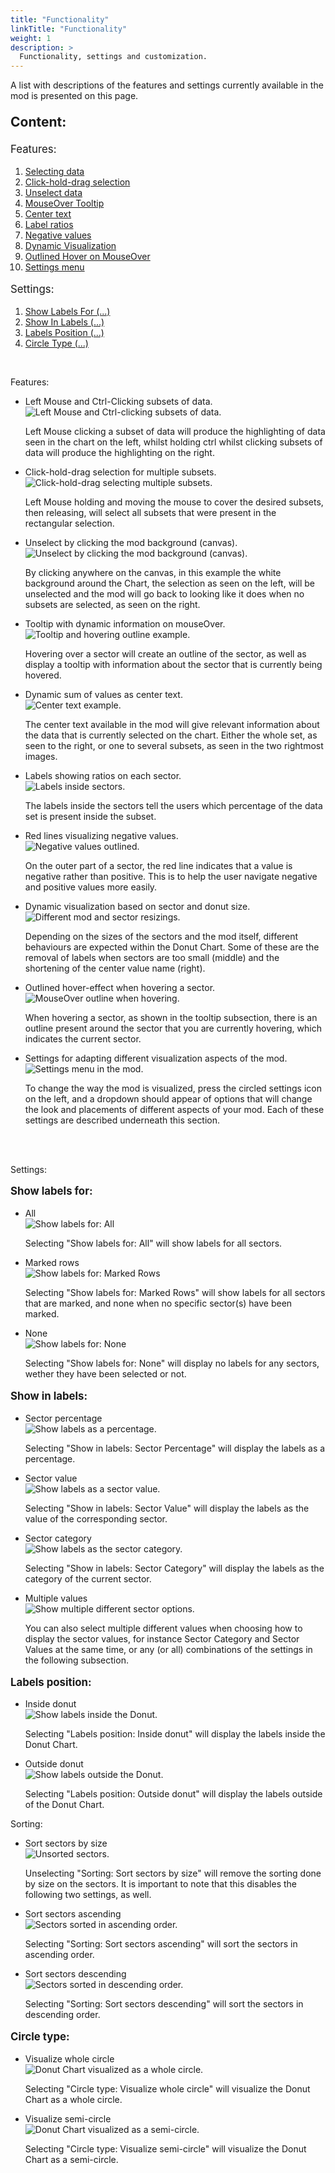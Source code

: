 ```yaml
---
title: "Functionality"
linkTitle: "Functionality"
weight: 1
description: >
  Functionality, settings and customization.
---
```


<p>
	A list with descriptions of the features and settings currently available in the mod is presented on this page. 
</p>

<div style="margin-right: 2em;">
	<p style="font-size:1.5em; font-weight:bolder;">Content:</p>
  
  <p style="font-size:1.2em;">Features:</p>
	<ol>
		<li style="font-size:1em;"><a href="#select-data">Selecting data</a></li>
		<li style="font-size:1em;"><a href="#drag-select">Click-hold-drag selection</a></li>
		<li style="font-size:1em;"><a href="#unselect">Unselect data</a></li>
    <li style="font-size:1em;"><a href="#mouseover-tooltip">MouseOver Tooltip</a></li>
    <li style="font-size:1em;"><a href="#center-text">Center text</a></li>
    <li style="font-size:1em;"><a href="#label-ratios">Label ratios</a></li>
    <li style="font-size:1em;"><a href="#negative-values">Negative values</a></li>
    <li style="font-size:1em;"><a href="#dynamic-visualization">Dynamic Visualization</a></li>
    <li style="font-size:1em;"><a href="#hover-effect">Outlined Hover on MouseOver</a></li>
    <li style="font-size:1em;"><a href="#settings-menu">Settings menu</a></li>
	</ol>

  <p style="font-size:1.2em;">Settings:</p>

  <ol>
		<li style="font-size:1em;"><a href="#show-labels">Show Labels For (...)</a></li>
		<li style="font-size:1em;"><a href="#show-in-labels">Show In Labels (...)</a></li>
    <li style="font-size:1em;"><a href="#labels-position">Labels Position (...)</a></li>
    <li style="font-size:1em;"><a href="#circle-type">Circle Type (...)</a></li>
	</ol>
  
  <br>
</div>

<p id="features">Features:</p>
<ul>
	<li id="select-data">Left Mouse and Ctrl-Clicking subsets of data.</li>
  <img src="left-click-ctrl-click.png" alt="Left Mouse and Ctrl-clicking subsets of data.">
  <p> Left Mouse clicking a subset of data will produce the highlighting of data seen in the chart on the left, whilst holding ctrl whilst clicking subsets of data will produce the highlighting on the right.</p>
  
  <li id="drag-select">Click-hold-drag selection for multiple subsets.</li>
  <img src="click-hold-drag.png" alt="Click-hold-drag selecting multiple subsets.">
  <p> Left Mouse holding and moving the mouse to cover the desired subsets, then releasing, will select all subsets that were present in the rectangular selection. </p>
  
  <li id="unselect">Unselect by clicking the mod background (canvas).</li>
  <img src="unselecting-canvas.png" alt="Unselect by clicking the mod background (canvas).">
  <p> By clicking anywhere on the canvas, in this example the white background around the Chart, the selection as seen on the left, will be unselected and the mod will go back to looking like it does when no subsets are selected, as seen on the right. </p>
  
  <li id="mouseover-tooltip">Tooltip with dynamic information on mouseOver.</li>
  <img src="mouseover-tooltip.png" alt="Tooltip and hovering outline example.">
  <p> Hovering over a sector will create an outline of the sector, as well as display a tooltip with information about the sector that is currently being hovered. </p>
  
  <li id="center-text">Dynamic sum of values as center text.</li>
  <img src="center-text.png" alt="Center text example.">
  <p> The center text available in the mod will give relevant information about the data that is currently selected on the chart. Either the whole set, as seen to the right, or one to several subsets, as seen in the two rightmost images. </p>
  
  <li id="label-ratios">Labels showing ratios on each sector.</li>
  <img src="sector-labels.png" alt="Labels inside sectors.">
  <p> The labels inside the sectors tell the users which percentage of the data set is present inside the subset. </p>
  
  <li id="negative-values">Red lines visualizing negative values.</li>
  <img src="negative-values.png" alt="Negative values outlined.">
  <p> On the outer part of a sector, the red line indicates that a value is negative rather than positive. This is to help the user navigate negative and positive values more easily. </p>
  
  <li id="dynamic-visualization">Dynamic visualization based on sector and donut size.</li>
  <img src="dynamic-visualization.png" alt="Different mod and sector resizings.">
  <p> Depending on the sizes of the sectors and the mod itself, different behaviours are expected within the Donut Chart. Some of these are the removal of labels when sectors are too small (middle) and the shortening of the center value name (right).</p>
	
  <li id="hover-effect">Outlined hover-effect when hovering a sector.</li>
  <img src="mouseover-tooltip.png" alt="MouseOver outline when hovering.">
  <p> When hovering a sector, as shown in the tooltip subsection, there is an outline present around the sector that you are currently hovering, which indicates the current sector.</p>
  
  <li id="settings-menu">Settings for adapting different visualization aspects of the mod.</li>
  <img src="settings-menu.png" alt="Settings menu in the mod.">
  <p> To change the way the mod is visualized, press the circled settings icon on the left, and a dropdown should appear of options that will change the look and placements of different aspects of your mod. Each of these settings are described underneath this section.</p>  
</ul>
<br>
<br>

<p>Settings:</p>
<p id="show-labels" style="font-size:1.2em; font-weight:bold;">Show labels for:</p>
<ul>
	<li>All</li>
  <img src="settings-all.png" alt="Show labels for: All">
  <p> Selecting "Show labels for: All" will show labels for all sectors.</p>  
  
  <li>Marked rows</li>
  <img src="settings-marked-rows.png" alt="Show labels for: Marked Rows">
  <p> Selecting "Show labels for: Marked Rows" will show labels for all sectors that are marked, and none when no specific sector(s) have been marked.</p>
	
  <li>None</li>
  <img src="settings-none.png" alt="Show labels for: None">
  <p> Selecting "Show labels for: None" will display no labels for any sectors, wether they have been selected or not.</p>
</ul>

<p id="show-in-labels" style="font-size:1.2em; font-weight:bold;">Show in labels:</p>
<ul>
	<li>Sector percentage</li>
  <img src="settings-all.png" alt="Show labels as a percentage.">
  <p> Selecting "Show in labels: Sector Percentage" will display the labels as a percentage.</p>
	
  <li>Sector value</li>
  <img src="settings-sector-value.png" alt="Show labels as a sector value.">
  <p> Selecting "Show in labels: Sector Value" will display the labels as the value of the corresponding sector.</p>
	
  <li>Sector category</li>
  <img src="settings-sector-category.png" alt="Show labels as the sector category.">
  <p> Selecting "Show in labels: Sector Category" will display the labels as the category of the current sector.</p>
  
  <li>Multiple values</li>
  <img src="settings-multiple-values.png" alt="Show multiple different sector options.">
  <p> You can also select multiple different values when choosing how to display the sector values, for instance Sector Category and Sector Values at the same time, or any (or all) combinations of the settings in the following subsection.</p>
</ul>

<p id="labels-position" style="font-size:1.2em; font-weight:bold;">Labels position:</p>
<ul>
	<li>Inside donut</li>
  <img src="settings-all.png" alt="Show labels inside the Donut.">
  <p> Selecting "Labels position: Inside donut" will display the labels inside the Donut Chart.</p>
  
  <li>Outside donut</li>
  <img src="settings-outside.png" alt="Show labels outside the Donut.">
  <p> Selecting "Labels position: Outside donut" will display the labels outside of the Donut Chart.</p>
</ul>

<p>Sorting:</p>
<ul>
	<li>Sort sectors by size</li>
  <img src="settings-unsorted.png" alt="Unsorted sectors.">
  <p> Unselecting "Sorting: Sort sectors by size" will remove the sorting done by size on the sectors. It is important to note that this disables the following two settings, as well.</p>
	
  <li>Sort sectors ascending</li>
  <img src="settings-ascending.png" alt="Sectors sorted in ascending order.">
  <p> Selecting "Sorting: Sort sectors ascending" will sort the sectors in ascending order.</p>
	
  <li>Sort sectors descending</li>
  <img src="settings-descending.png" alt="Sectors sorted in descending order.">
  <p> Selecting "Sorting: Sort sectors descending" will sort the sectors in descending order.</p>
</ul>

<p id="circle-type" style="font-size:1.2em; font-weight:bold;">Circle type:</p>
<ul>
	<li>Visualize whole circle</li>
  <img src="settings-all.png" alt="Donut Chart visualized as a whole circle.">
  <p> Selecting "Circle type: Visualize whole circle" will visualize the Donut Chart as a whole circle. </li>

  <li>Visualize semi-circle</li>
  <img src="settings-semi-circle.png" alt="Donut Chart visualized as a semi-circle.">
  <p> Selecting "Circle type: Visualize semi-circle" will visualize the Donut Chart as a semi-circle. </li>
</ul>
<br>
